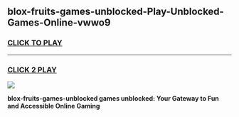 
## blox-fruits-games-unblocked-Play-Unblocked-Games-Online-vwwo9
<h3>
<a href="https://premium76.site?title=blox-fruits-games-unblocked&ref=25A">CLICK TO PLAY</a></h3>
<hr>

<h3>
<a href="https://premium76.site?title=blox-fruits-games-unblocked&ref=25A">CLICK 2 PLAY</a>
  
</h3>

<a href="https://premium76.site?title=blox-fruits-games-unblocked&ref=25A"><img src="https://clearcache.store/games.png"></a>


**blox-fruits-games-unblocked games unblocked: Your Gateway to Fun and Accessible Online Gaming**
